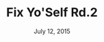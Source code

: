 ---
layout: default
categories: events
title: Fix Yo'Self Rd.2 
subheader:
time: 9:30am - 4pm or later
date: July 12, 2015
location: Chapterhouse (9th & Bainbridge)
button: false
eventlink:
---